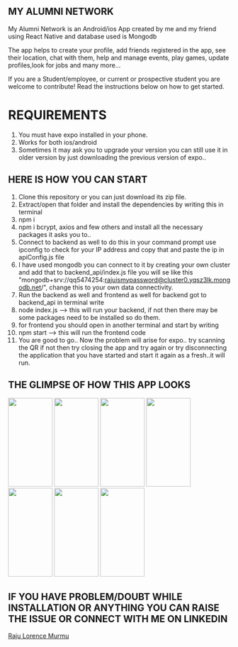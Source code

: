 ## MY ALUMNI NETWORK ##
My Alumni Network is an Android/ios App created by me and my friend using React Native and database used is Mongodb

The app helps to create your profile, add friends registered in the app, see their location, chat with them, help and manage events, play games, update profiles,look for jobs and many more... 

If you are a Student/employee, or current or prospective student you are welcome to contribute! Read the instructions below on how to get started.

# REQUIREMENTS 
1. You must have expo installed in your phone.
2. Works for both ios/android
3. Sometimes it may ask you to upgrade your version you can still use it in older version by just downloading the previous version of expo..
   
## HERE IS HOW YOU CAN START ##
1. Clone this repository or you can just download its zip file.
2. Extract/open that folder and install the dependencies by writing this in terminal
3. npm i
4. npm i bcrypt, axios and few others and install all the necessary packages it asks you to..
6. Connect to backend as well to do this in your command prompt use ipconfig to check for your IP address and copy that and paste the ip in apiConfig.js file
7. I have used mongodb you can connect to it by creating your own cluster and add that to backend_api/index.js file you will se like this "mongodb+srv://qq5474254:rajuismypassword@cluster0.yqsz3lk.mongodb.net/", change this to your own data connectivity.
8. Run the backend as well and frontend as well for backend got to backend_api in terminal write
9. node index.js --> this will run your backend, if not then there may be some packages need to be installed so do them.
10. for frontend you should open in another terminal and start by writing
11. npm start --> this will run the frontend code
12. You are good to go.. Now the problem will arise for expo.. try scanning the QR if not then try closing the app and try again or try disconnecting the application that you have started and start it again as a fresh..it will run.

## THE GLIMPSE OF HOW THIS APP LOOKS
<img src="https://github.com/Rajulorencemurmu/alumni_app-master/assets/101400321/da90eccb-4d9d-4c0f-ad90-ab3ea734d779.jpg" width="100" height="200">
<img src="https://github.com/Rajulorencemurmu/alumni_app-master/assets/101400321/a9d07604-557a-414e-ba53-8c9502ea2cab.jpg" width="100" height="200">
<img src="https://github.com/Rajulorencemurmu/alumni_app-master/assets/101400321/2991c435-a06b-4e51-99d1-d132e6e86b1b.jpg" width="100" height="200">
<img src="https://github.com/Rajulorencemurmu/alumni_app-master/assets/101400321/f5af6e8b-b0bd-49a5-ac74-ac67b4e5cea0.jpg" width="100" height="200">
<img src="https://github.com/Rajulorencemurmu/alumni_app-master/assets/101400321/3db0c419-2020-4d0a-a9e4-cf972b8b1657.jpg" width="100" height="200">
<img src="https://github.com/Rajulorencemurmu/alumni_app-master/assets/101400321/6a05174f-cf30-43f7-ae79-f826c7f74455.jpg" width="100" height="200">
<img src="https://github.com/Rajulorencemurmu/alumni_app-master/assets/101400321/20b2dec6-e561-4126-9559-5f331914caad.jpg" width="100" height="200">

## IF YOU HAVE PROBLEM/DOUBT WHILE INSTALLATION OR ANYTHING YOU CAN RAISE THE ISSUE OR CONNECT WITH ME ON LINKEDIN 
<a href="https://www.linkedin.com/in/raju-lorence-murmu-875628223/">Raju Lorence Murmu</a>

